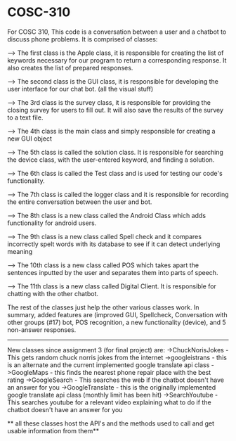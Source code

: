 # COSC-310 
For COSC 310,
This code is a conversation between a user and a chatbot to discuss phone problems. It is comprised of classes:

--> The first class is the Apple class, it is responsible for creating the list of keywords necessary for our program to return a corresponding response. It also creates the list of prepared responses.

--> The second class is the GUI class, it is responsible for developing the user interface for our chat bot. (all the visual stuff)

--> The 3rd class is the survey class, it is responsible for providing the closing survey for users to fill out. It will also save the results of the survey to a text file.

--> The 4th class is the main class and simply responsible for creating a new GUI object

--> The 5th class is called the solution class. It is responsible for searching the device class, with the user-entered keyword, and finding a solution.

--> The 6th class is called the Test class and is used for testing our code's functionality.

--> The 7th class is called the logger class and it is responsible for recording the entire conversation between the user and bot.

--> The 8th class is a new class called the Android Class which adds functionality for android users.

--> The 9th class is a new class called Spell check and it compares incorrectly spelt words with its database to see if it can detect underlying meaning

--> The 10th class is a new class called POS which takes apart the sentences inputted by the user and separates them into parts of speech.

--> The 11th class is a new class called Digital Client. It is responsible for chatting with the other chatbot.

The rest of the classes just help the other various classes work. In summary, added features are (improved GUI, Spellcheck, Conversation with other groups (#17) bot, POS recognition, a new functionality (device), and 5 non-answer responses.


------------------------------------------------------
New classes since assignment 3 (for final project) are:
->ChuckNorisJokes - This gets random chuck norris jokes from the internet
->googleistrans - this is an alternate and the current implemented google translate api class
->GoogleMaps - this finds the nearest phone repair place with the best rating
->GoogleSearch - This searches the web if the chatbot doesn't have an answer for you
->GoogleTranslate - this is the originally implemented google translate api class (monthly limit has been hit)
->SearchYoutube -This searches youtube for a relevant video explaining what to do if the chatbot doesn't have an answer for you

** all these classes host the API's and the methods used to call and get usable information from them**